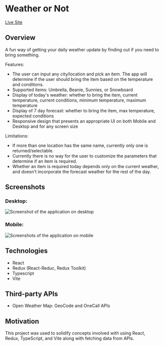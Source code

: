 # Weather or Not

[Live Site](https://simeonbain.github.io/weather-or-not)

## Overview

A fun way of getting your daily weather update by finding out if you need to bring something.

Features:

- The user can input any city/location and pick an item. The app will determine if the user should bring the item based on the temperature and conditions.
- Supported items: Umbrella, Beanie, Sunnies, or Snowboard
- Display of today's weather: whether to bring the item, current temperature, current conditions, minimum temperature, maximum temperature
- Display of 7 day forecast: whether to bring the item, max temperature, expected conditions
- Responsive design that presents an appropriate UI on both Mobile and Desktop and for any screen size

Limitations:

- If more than one location has the same name, currently only one is returned/selectable.
- Currently there is no way for the user to customize the parameters that determine if an item is required.
- Whether an item is required today depends only on the current weather, and doesn't incorporate the forecast weather for the rest of the day.

## Screenshots

### Desktop:

![Screenshot of the application on desktop](../media/Screenshot-Desktop.png?raw=true)

### Mobile:

![Screenshots of the application on mobile](../media/Screenshot-Mobile.png?raw=true)

## Technologies

- React
- Redux (React-Reduc, Redux Toolkit)
- Typescript
- Vite

## Third-party APIs

- Open Weather Map: GeoCode and OneCall APIs

## Motivation

This project was used to solidify concepts involved with using React, Redux, TypeScript, and Vite along with fetching data from APIs.

